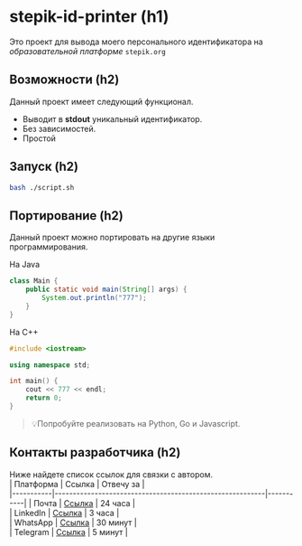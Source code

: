 # stepik-id-printer (h1)
Это проект для вывода моего персонального идентификатора на *образовательной платформе* ```stepik.org```
## Возможности (h2)
Данный проект имеет следующий функционал.
* Выводит в **stdout** уникальный идентификатор.
* Без зависимостей.
* Простой
## Запуск (h2)
```bash
bash ./script.sh
```
## Портирование (h2)
Данный проект можно портировать на другие языки программирования. 

На Java
```Java
class Main {
	public static void main(String[] args) {
		System.out.println("777");
	}
}
```
На C++
```C++
#include <iostream>

using namespace std;

int main() {
	cout << 777 << endl;
	return 0;
}
```
>:bulb:Попробуйте реализовать на Python, Go и Javascript.
## Контакты разработчика (h2)
Ниже найдете список ссылок для связки с автором.  
| Платформа | Ссылка                                                   | Отвечу за |  
|-----------|----------------------------------------------------------|-----------|
| Почта     | [Ссылка](https://github.com/KhussanAminzhanov/jusan-git) | 24 часа   |  
| LinkedIn  | [Ссылка](https://github.com/KhussanAminzhanov/jusan-git) | 3 часа    |  
| WhatsApp  | [Ссылка](https://github.com/KhussanAminzhanov/jusan-git) | 30 минут  |  
| Telegram  | [Ссылка](https://github.com/KhussanAminzhanov/jusan-git) | 5 минут   |
